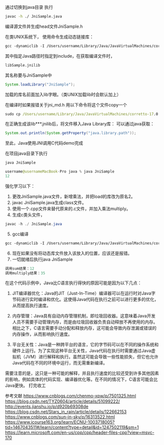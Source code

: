 通过切换到java目录
执行
```cmd
javac -h ./ JniSample.java
```
编译源文件并生成head文件JniSample.h

在类UNIX系统下，
使用命令生成动态链接库：
```gcc
gcc -dynamiclib -I /Users/username/Library/Java/JavaVirtualMachines/corretto-17.0.6/Contents/Home/include JniSample.c -o libSample.jnilib
```
其中指定Java路径时指定到include，在获取编译文件时，
```cmd
libSample.jnilib
```
其名称要与JniSample中 
```java
System.loadLibrary("JniSample");
```
加载的库名前面加入lib字眼。（类UNIX加载lib时会默认加上）

在编译时如果报错关于jni_md.h
用以下命令将这个文件copy一个
```cmd
sudo cp /Users/username/Library/Java/JavaVirtualMachines/corretto-17.0.6/Contents/Home/include/darwin/jni_md.h /Users/username/Library/Java/JavaVirtualMachines/corretto-17.0.6/Contents/Home/include
```

在正确生成该lib***.jnilib后，将文件移入Java Library库：
可以通过java获取：
```java
System.out.println(System.getProperty("java.library.path"));
```

至此，Java使用JNI调用C代码demo完成

在项目java目录下执行
```java
java JniSample
```
```java
username@usernameMacBook-Pro java % java JniSample                                                                                                                                 
12
```

强化学习以下：
1. 更改JniSample.java文件，新增乘法，并把load的库改为原名2。
2. javac JniSample.java生成class文件。
3. 使用一个.cpp文件来替代原来的.c文件，并加入乘法multiply。
4. 生成c类头文件，
```java
javac -h ./ JniSample.java
```
5. gcc编译
```gcc
gcc -dynamiclib -I /Users/username/Library/Java/JavaVirtualMachines/corretto-17.0.6/Contents/Home/include JniSample.cpp -o libJniSample2.jnilib
```
6. 现在如果没有将动态库文件放入该放入的位置，应该还是报错。
7. 一切就绪后执行java JniSample

```java
调用sum结果：12
调用multiply结果：35
```

在这个代码示例中，Java比C语言执行得快的原因可能是因为以下几点：

1. JIT编译器优化：Java的JIT（Just-In-Time）编译器可以在运行时对Java字节码进行实时编译和优化。这使得Java代码在执行之前可以进行更多的优化，从而提高执行速度。

2. 内存管理：Java具有自动内存管理机制，即垃圾回收器。这意味着Java开发人员不需要手动管理内存，而是由垃圾回收器负责自动释放不再使用的内存。相比之下，C语言需要手动分配和释放内存，这可能会导致内存泄漏或错误的内存操作，从而影响执行速度。

3. 平台无关性：Java是一种跨平台的语言，它的字节码可以在不同的操作系统和硬件上运行。为了实现这种平台无关性，Java代码在执行时需要通过Java虚拟机（JVM）进行解释和执行。虽然这可能会导致一些性能损失，但它也允许Java代码在不同的环境中运行，而无需重新编译。

需要注意的是，这只是一种可能的解释，并且执行速度的比较还受到许多其他因素的影响，例如具体的代码实现、编译器优化等。在不同的情况下，C语言可能会比Java更快。
打完收工

参考文献
https://www.cnblogs.com/chenmo-xpw/p/7501325.html
https://blog.csdn.net/TYZ0604/article/details/51099222/
http://events.jianshu.io/p/d920b69308de
https://blog.csdn.net/Stars_in_rain/article/details/122662153
https://www.cnblogs.com/sun-in-sky/p/16313522.html
https://www.icourse163.org/learn/ECNU-1003718005?tid=1467043511#/learn/content?type=detail&id=1247502119&sm=1
https://learn.microsoft.com/en-us/cpp/cpp/header-files-cpp?view=msvc-170
